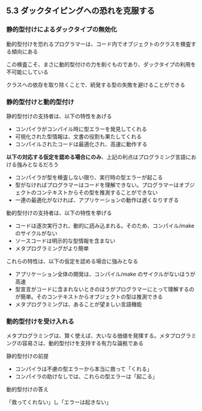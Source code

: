 ## 5.3 ダックタイピングへの恐れを克服する

### 静的型付けによるダックタイプの無効化

動的型付けを恐れるプログラマーは、コード内でオブジェクトのクラスを検査する傾向にある

この検査こそ、まさに動的型付けの力を削ぐものであり、ダックタイプの利用を不可能にしている

クラスへの依存を取り除くことで、続発する型の失敗を避けることができる

### 静的型付けと動的型付け

静的型付けの支持者は、以下の特性をあげる

- コンパイラがコンパイル時に型エラーを発見してくれる
- 可視化された型情報は、文書の役割も果たしてくれる
- コンパイルされたコードは最適化され、高速に動作する

**以下の対応する仮定を認める場合にのみ**、上記の利点はプログラミング言語における強みとなるだろう

- コンパイラが型を検査しない限り、実行時の型エラーが起こる
- 型がなければプログラマーはコードを理解できない。プログラマーはオブジェクトのコンテキストからその型を推測することができない
- 一連の最適化がなければ、アプリケーションの動作は遅くなりすぎる

動的型付けの支持者は、以下の特性を挙げる

- コードは逐次実行され、動的に読み込まれる。そのため、コンパイル/make のサイクルがない
- ソースコードは明示的な型情報を含まない
- メタプログラミングがより簡単

これらの特性は、以下の仮定を認める場合に強みとなる

- アプリケーション全体の開発は、コンパイル/make のサイクルがないほうが高速
- 型宣言がコードに含まれないときのほうがプログラマーにとって理解するのが簡単。そのコンテキストからオブジェクトの型は推測できる
- メタプログラミングは、あることが望ましい言語機能

### 動的型付けを受け入れる

メタプログラミングは、賢く使えば、大いなる価値を発揮する。メタプログラミングの容易さは、動的型付けを支持する有力な論拠である

静的型付けの前提

- コンパイラは不慮の型エラーから本当に救って「くれる」
- コンパイラの助けなしでは、これらの型エラーは「起こる」

動的型付けの答え

「救ってくれない」し「エラーは起きない」

